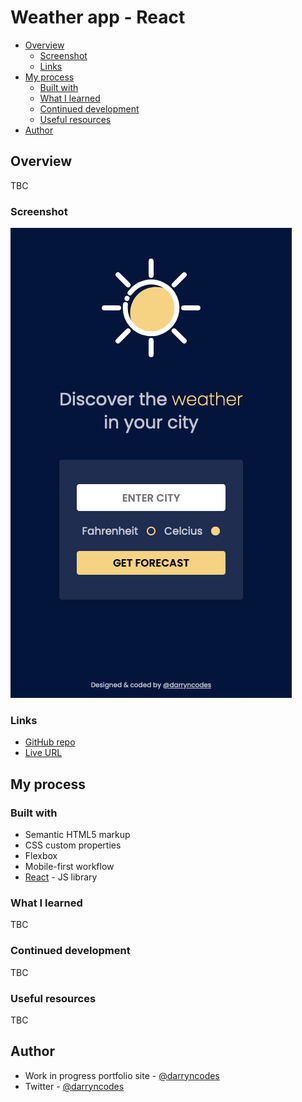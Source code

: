 # Weather app - React

- [Overview](#overview)
  - [Screenshot](#screenshot)
  - [Links](#links)
- [My process](#my-process)
  - [Built with](#built-with)
  - [What I learned](#what-i-learned)
  - [Continued development](#continued-development)
  - [Useful resources](#useful-resources)
- [Author](#author)

## Overview

TBC

### Screenshot

![](./screenshot.png)

### Links

- [GitHub repo](https://github.com/darryncodes/weather-app)
- [Live URL](https://darryncodes.github.io/weather-app/)

## My process

### Built with

- Semantic HTML5 markup
- CSS custom properties
- Flexbox
- Mobile-first workflow
- [React](https://reactjs.org/) - JS library

### What I learned

TBC

### Continued development

TBC

### Useful resources

TBC

## Author

- Work in progress portfolio site - [@darryncodes](https://www.darryncodes.co.uk/)
- Twitter - [@darryncodes](https://twitter.com/darryncodes)
